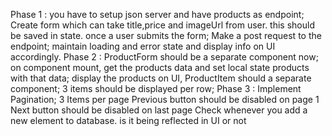 Phase 1 :
you have to setup json server and have products as endpoint;
Create form which can take title,price and imageUrl from user. this should be saved in state.
once a user submits the form; Make a post request to the endpoint;
maintain loading and error state and display info on UI accordingly.
Phase 2 :
ProductForm should be a separate component now;
on component mount, get the products data and set local state products with that data;
display the products on UI, ProductItem should a separate component; 3 items should be displayed per row;
Phase 3 :
Implement Pagination; 3 Items per page
Previous button should be disabled on page 1
Next button should be disabled on last page
Check whenever you add a new element to database. is it being reflected in UI or not